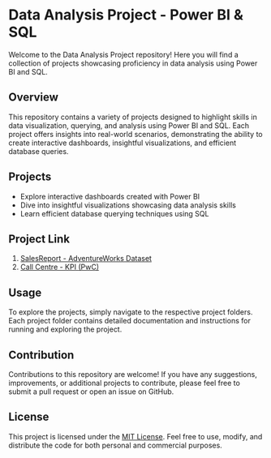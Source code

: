 # Data Analysis Project - Power BI & SQL

Welcome to the Data Analysis Project repository! Here you will find a collection of projects showcasing proficiency in data analysis using Power BI and SQL.

## Overview

This repository contains a variety of projects designed to highlight skills in data visualization, querying, and analysis using Power BI and SQL. Each project offers insights into real-world scenarios, demonstrating the ability to create interactive dashboards, insightful visualizations, and efficient database queries.

## Projects

- Explore interactive dashboards created with Power BI
- Dive into insightful visualizations showcasing data analysis skills
- Learn efficient database querying techniques using SQL

## Project Link

1. [SalesReport - AdventureWorks Dataset](https://app.powerbi.com/groups/me/reports/d7f6c2bc-4272-4bbd-a394-ed2389823d2a/ReportSection?experience=power-bi)
2. [Call Centre - KPI (PwC)](https://app.powerbi.com/groups/me/reports/66e76153-9a11-4fa9-8dd6-b8a532c39850/ReportSection?experience=power-bi)

## Usage

To explore the projects, simply navigate to the respective project folders. Each project folder contains detailed documentation and instructions for running and exploring the project.

## Contribution

Contributions to this repository are welcome! If you have any suggestions, improvements, or additional projects to contribute, please feel free to submit a pull request or open an issue on GitHub.

## License

This project is licensed under the [MIT License](https://opensource.org/licenses/MIT). Feel free to use, modify, and distribute the code for both personal and commercial purposes.
